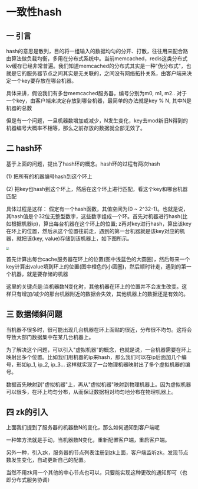 # 一致性hash

## **一 引言**

hash的意思是散列，目的将一组输入的数据均匀的分开、打散，往往用来配合路由算法做负载均衡，多用在分布式系统中。当前memcached，redis这类分布式kv缓存已经非常普遍。我们知道memcached的分布式其实是一种"伪分布式"，也就是它的服务器节点之间其实是无关联的，之间没有网络拓扑关系，由客户端来决定一个key要存放在哪台机器。

具体来讲，假设我们有多台memcached服务器，编号分别为m0, m1, m2.. 对于一个key，由客户端来决定存放到哪台机器，最简单的办法就是key % N, 其中N是机器的总数

但是有一个问题，一旦机器数增加或减少，N发生变化，key去mod新旧N得到的机器编号大概率不相等，那么之前存放的数据就全部无效了。

## **二 hash环**

基于上面的问题，提出了hash环的概念。hash环的过程有两次hash

(1) 把所有的机器编号hash到这个环上

(2) 把key也hash到这个环上，然后在这个环上进行匹配，看这个key和哪台机器匹配

 

具体过程是这样： 假定有一个hash函数，其值空间为(0 ~ 2^32-1)。也就是说，其hash值是个32位无整型数字，这些数字组成一个环。首先对机器进行hash(比如根据机器ip)，算出每台机器在这个环上的位置; z再对key进行hash，算出该key在环上的位置，然后从这个位置往前走，遇到的第一台机器就是该key对应的机器，就把该(key, value)存储到该机器上，如下图所示。

<img src="/Users/zhangqinzhong/Documents/typora/JavaCollection/images/31BAAACB-E4C3-4BB1-96BD-8633FE634696.png" style="zoom:50%;" />

首先计算出每台cache服务器在环上的位置(图中浅蓝色的大圆圈)，然后每来一个key计算出value填到环上的位置(图中橙色的小圆圈)，然后顺时针走，遇到的第一个机器，就是要存储的机器

这里的关键点是:当机器数N变化时，其他机器在环上的位置并不会发生改变。这样只有增加/减少的那台机器附近的数据会失效，其他机器上的数据还是有效的。

## **三 数据倾斜问题**

当机器不很多时，很可能出现几台机器在环上面贴的很近，分布很不均匀。这将会导致大部门数据集中在某几台机器上。

为了解决这个问题，可以引入"虚拟机器"的概念，也就是说，一台机器需要在环上映射出多个位置。比如我们用机器的ip来hash，那么我们可以在ip后面加几个编号，形如ip_1, ip_2, ip_3... 这样就实现了一台物理机器映射出了多个虚拟机器的编号。

数据首先映射到"虚拟机器"上，再从"虚拟机器"映射到物理机器上。因为虚拟机器可以很多，在环上均匀分布，从而保证数据相对均匀地分布在物理机器上。

 

## **四 zk的引入**

上面我们提到了服务器的机器数N的变化，那么如何通知到客户端呢

一种笨方法就是手动，当机器数N变化，重新配置客户端，重启客户端。

另外一种，引入zk，服务器的节点列表注册到zk上面，客户端监听zk。发现节点数发生变化，自动更新自己的配置。

当然不用zk用一个其他的中心节点也可以，只要能实现这种更改的通知即可（也即分布式服务协调）